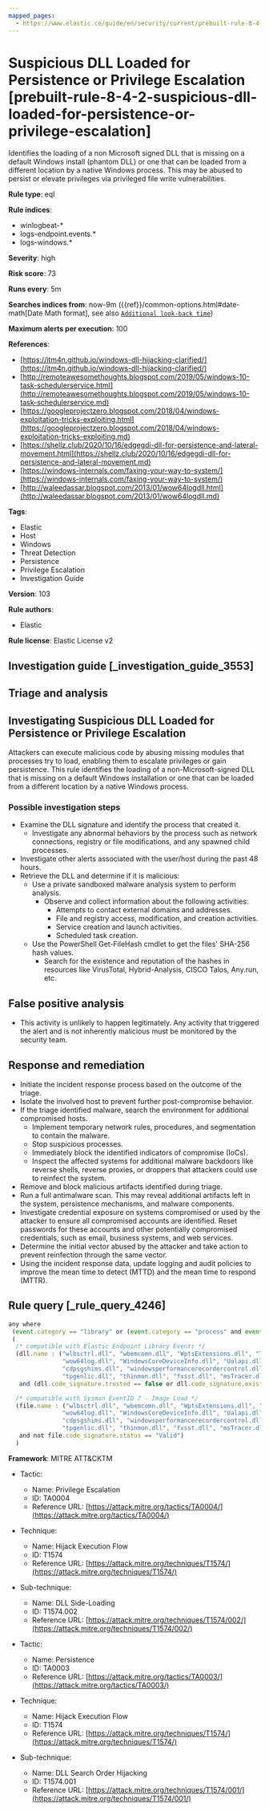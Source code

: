 ```yaml
---
mapped_pages:
  - https://www.elastic.co/guide/en/security/current/prebuilt-rule-8-4-2-suspicious-dll-loaded-for-persistence-or-privilege-escalation.html
---
```


# Suspicious DLL Loaded for Persistence or Privilege Escalation [prebuilt-rule-8-4-2-suspicious-dll-loaded-for-persistence-or-privilege-escalation]

Identifies the loading of a non Microsoft signed DLL that is missing on a default Windows install (phantom DLL) or one that can be loaded from a different location by a native Windows process. This may be abused to persist or elevate privileges via privileged file write vulnerabilities.

**Rule type**: eql

**Rule indices**:

* winlogbeat-*
* logs-endpoint.events.*
* logs-windows.*

**Severity**: high

**Risk score**: 73

**Runs every**: 5m

**Searches indices from**: now-9m ({{ref}}/common-options.html#date-math[Date Math format], see also [`Additional look-back time`](docs-content://solutions/security/detect-and-alert/create-detection-rule.md#rule-schedule))

**Maximum alerts per execution**: 100

**References**:

* [https://itm4n.github.io/windows-dll-hijacking-clarified/](https://itm4n.github.io/windows-dll-hijacking-clarified/)
* [http://remoteawesomethoughts.blogspot.com/2019/05/windows-10-task-schedulerservice.html](http://remoteawesomethoughts.blogspot.com/2019/05/windows-10-task-schedulerservice.md)
* [https://googleprojectzero.blogspot.com/2018/04/windows-exploitation-tricks-exploiting.html](https://googleprojectzero.blogspot.com/2018/04/windows-exploitation-tricks-exploiting.md)
* [https://shellz.club/2020/10/16/edgegdi-dll-for-persistence-and-lateral-movement.html](https://shellz.club/2020/10/16/edgegdi-dll-for-persistence-and-lateral-movement.md)
* [https://windows-internals.com/faxing-your-way-to-system/](https://windows-internals.com/faxing-your-way-to-system/)
* [http://waleedassar.blogspot.com/2013/01/wow64logdll.html](http://waleedassar.blogspot.com/2013/01/wow64logdll.md)

**Tags**:

* Elastic
* Host
* Windows
* Threat Detection
* Persistence
* Privilege Escalation
* Investigation Guide

**Version**: 103

**Rule authors**:

* Elastic

**Rule license**: Elastic License v2

## Investigation guide [_investigation_guide_3553]

## Triage and analysis

## Investigating Suspicious DLL Loaded for Persistence or Privilege Escalation

Attackers can execute malicious code by abusing missing modules that processes try to load, enabling them to escalate privileges or gain persistence. This rule identifies the loading of a non-Microsoft-signed DLL that is missing on a default Windows installation or one that can be loaded from a different location by a native Windows process.

### Possible investigation steps

- Examine the DLL signature and identify the process that created it.
  - Investigate any abnormal behaviors by the process such as network connections, registry or file modifications, and any spawned child processes.
- Investigate other alerts associated with the user/host during the past 48 hours.
- Retrieve the DLL and determine if it is malicious:
  - Use a private sandboxed malware analysis system to perform analysis.
    - Observe and collect information about the following activities:
      - Attempts to contact external domains and addresses.
      - File and registry access, modification, and creation activities.
      - Service creation and launch activities.
      - Scheduled task creation.
  - Use the PowerShell Get-FileHash cmdlet to get the files' SHA-256 hash values.
    - Search for the existence and reputation of the hashes in resources like VirusTotal, Hybrid-Analysis, CISCO Talos, Any.run, etc.

## False positive analysis

- This activity is unlikely to happen legitimately. Any activity that triggered the alert and is not inherently malicious must be monitored by the security team.

## Response and remediation

- Initiate the incident response process based on the outcome of the triage.
- Isolate the involved host to prevent further post-compromise behavior.
- If the triage identified malware, search the environment for additional compromised hosts.
  - Implement temporary network rules, procedures, and segmentation to contain the malware.
  - Stop suspicious processes.
  - Immediately block the identified indicators of compromise (IoCs).
  - Inspect the affected systems for additional malware backdoors like reverse shells, reverse proxies, or droppers that attackers could use to reinfect the system.
- Remove and block malicious artifacts identified during triage.
- Run a full antimalware scan. This may reveal additional artifacts left in the system, persistence mechanisms, and malware components.
- Investigate credential exposure on systems compromised or used by the attacker to ensure all compromised accounts are identified. Reset passwords for these accounts and other potentially compromised credentials, such as email, business systems, and web services.
- Determine the initial vector abused by the attacker and take action to prevent reinfection through the same vector.
- Using the incident response data, update logging and audit policies to improve the mean time to detect (MTTD) and the mean time to respond (MTTR).

## Rule query [_rule_query_4246]

```js
any where
 (event.category == "library" or (event.category == "process" and event.action : "Image loaded*")) and
 (
  /* compatible with Elastic Endpoint Library Events */
  (dll.name : ("wlbsctrl.dll", "wbemcomn.dll", "WptsExtensions.dll", "Tsmsisrv.dll", "TSVIPSrv.dll", "Msfte.dll",
               "wow64log.dll", "WindowsCoreDeviceInfo.dll", "Ualapi.dll", "wlanhlp.dll", "phoneinfo.dll", "EdgeGdi.dll",
               "cdpsgshims.dll", "windowsperformancerecordercontrol.dll", "diagtrack_win.dll", "oci.dll", "TPPCOIPW32.dll",
               "tpgenlic.dll", "thinmon.dll", "fxsst.dll", "msTracer.dll")
   and (dll.code_signature.trusted == false or dll.code_signature.exists == false)) or

  /* compatible with Sysmon EventID 7 - Image Load */
  (file.name : ("wlbsctrl.dll", "wbemcomn.dll", "WptsExtensions.dll", "Tsmsisrv.dll", "TSVIPSrv.dll", "Msfte.dll",
               "wow64log.dll", "WindowsCoreDeviceInfo.dll", "Ualapi.dll", "wlanhlp.dll", "phoneinfo.dll", "EdgeGdi.dll",
               "cdpsgshims.dll", "windowsperformancerecordercontrol.dll", "diagtrack_win.dll", "oci.dll", "TPPCOIPW32.dll",
               "tpgenlic.dll", "thinmon.dll", "fxsst.dll", "msTracer.dll")
   and not file.code_signature.status == "Valid")
  )
```

**Framework**: MITRE ATT&CKTM

* Tactic:

    * Name: Privilege Escalation
    * ID: TA0004
    * Reference URL: [https://attack.mitre.org/tactics/TA0004/](https://attack.mitre.org/tactics/TA0004/)

* Technique:

    * Name: Hijack Execution Flow
    * ID: T1574
    * Reference URL: [https://attack.mitre.org/techniques/T1574/](https://attack.mitre.org/techniques/T1574/)

* Sub-technique:

    * Name: DLL Side-Loading
    * ID: T1574.002
    * Reference URL: [https://attack.mitre.org/techniques/T1574/002/](https://attack.mitre.org/techniques/T1574/002/)

* Tactic:

    * Name: Persistence
    * ID: TA0003
    * Reference URL: [https://attack.mitre.org/tactics/TA0003/](https://attack.mitre.org/tactics/TA0003/)

* Technique:

    * Name: Hijack Execution Flow
    * ID: T1574
    * Reference URL: [https://attack.mitre.org/techniques/T1574/](https://attack.mitre.org/techniques/T1574/)

* Sub-technique:

    * Name: DLL Search Order Hijacking
    * ID: T1574.001
    * Reference URL: [https://attack.mitre.org/techniques/T1574/001/](https://attack.mitre.org/techniques/T1574/001/)




